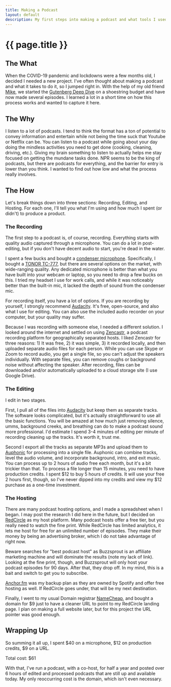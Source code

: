 ```yaml
---
title: Making a Podcast 
layout: default
description: My first steps into making a podcast and what tools I used 
---
```


# {{ page.title }}

## The What

When the COVID-19 pandemic and lockdowns were a few months old, I decided I needed a new project.  I've often thought about making a podcast and what it takes to do it, so I jumped right in. With the help of my old friend [Mike](https://twitter.com/msmullen), we started the [Gutenberg Deep Dive](http://www.gutenbergdeepdive.com) on a shoestring budget and have now made several episodes.  I learned a lot in a short time on how this process works and wanted to capture it here.

## The Why

I listen to a lot of podcasts.  I tend to think the format has a ton of potential to convey information and entertain while not being the time suck that Youtube or Netflix can be.  You can listen to a podcast while going about your day doing the mindless activities you need to get done (cooking, cleaning, driving, etc.).  Giving my brain something to listen to actually helps me stay focused on getting the mundane tasks done. NPR seems to be the king of podcasts, but there are podcasts for everything, and the barrier for entry is lower than you think.  I wanted to find out how low and what the process really involves.
 
## The How

Let's break things down into three sections: Recording, Editing, and Hosting.  For each one, I'll tell you what I'm using and how much I spent (or didn't) to produce a product.

### The Recording

The first step to a podcast is, of course, recording.  Everything starts with quality audio captured through a microphone.  You can do a lot in post-editing, but if you don't have decent audio to start, you're dead in the water.

I spent a few bucks and bought a [condenser microphone](https://www.neumann.com/homestudio/en/what-is-a-condenser-microphone). Specifically, I bought a [TONOR TC-777](https://amzn.to/3dSv0PW), but there are several options on the market, with wide-ranging quality.  Any dedicated microphone is better than what you have built into your webcam or laptop, so you need to drop a few bucks on this.  I tried my headset I use for work calls, and while it was noticeably better than the built-in mic, it lacked the depth of sound from the condenser mic.

For recording itself, you have a lot of options.  If you are recording by yourself, I strongly recommend [Audacity](https://www.audacityteam.org/).  It's free, open-source, and also what I use for editing.  You can also use the included audio recorder on your computer, but your quality may suffer.

Because I was recording with someone else, I needed a different solution.  I looked around the internet and settled on using [Zencastr](https://zencastr.com/), a podcast recording platform for geographically separated hosts.  I liked Zencastr for three reasons: 1) It was free, 2) it was simple, 3) it recorded locally, and then uploaded separate audio files for each person.  While you can use Skype or Zoom to record audio, you get a single file, so you can't adjust the speakers individually.  With separate files, you can remove coughs or background noise without affecting the speaker. After recording, files can be downloaded and/or automatically uploaded to a cloud storage site (I use Google Drive).

### The Editing

I edit in two stages. 

First, I pull all of the files into [Audacity](https://www.audacityteam.org/) but keep them as separate tracks.  The software looks complicated, but it's actually straightforward to use all the basic functions.  You will be amazed at how much just removing silence, umms, background creeks, and breathing can do to make a podcast sound more professional.  I'd estimate I spend 3-4 minutes of editing per minute of recording cleaning up the tracks.  It's worth it, trust me.

Second I export all the tracks as separate MP3s and upload them to [Auphonic](https://auphonic.com/engine/) for processing into a single file.  Auphonic can combine tracks, level the audio volume, and incorporate background, intro, and exit music.  You can process up to 2 hours of audio free each month, but it's a bit trickier than that. To process a file longer than 15 minutes, you need to have production credits.  I spent $12 to buy 5 hours of credits. It will use your free 2 hours first, though, so I've never dipped into my credits and view my $12 purchase as a one-time investment.  

### The Hosting

There are many podcast hosting options, and I made a spreadsheet when I began.  I may post the research I did here in the future, but I decided on [RedCircle](https://redcircle.com/) as my host platform.  Many podcast hosts offer a free tier, but you really need to watch the fine print.  While RedCircle has limited analytics, it lets me host for free for an unlimited number of episodes.  They make their money by being an advertising broker, which I do not take advantage of right now.

Beware searches for "best podcast host" as Buzzsprout is an affiliate marketing machine and will dominate the results (note my lack of link).  Looking at the fine print, though, and Buzzsprout will only host your podcast episodes for 90 days. After that, they drop off. In my mind, this is a bait and switch to get you to subscribe.

[Anchor.fm](https://anchor.fm/) was my backup plan as they are owned by Spotify and offer free hosting as well.  If RedCircle goes under, that will be my next destination.

Finally, I went to my usual Domain registrar [NameCheap](https://www.namecheap.com/), and bought a domain for $9 just to have a cleaner URL to point to my RedCircle landing page.  I plan on making a full website later, but for this project the URL pointer was good enough.

## Wrapping Up

So summing it all up, I spent $40 on a microphone, $12 on production credits, $9 on a URL. 

Total cost: $61 

With that, I've run a podcast, with a co-host, for half a year and posted over 6 hours of edited and processed podcasts that are still up and available today. My only reoccurring cost is the domain, which isn't even necessary.
 
